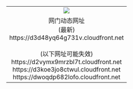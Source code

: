﻿<table>
  <tr></tr>
  <tr><td colspan=2 align=center><img src="https://d3d48yq64g731v.cloudfront.net/Up/oGate.jpg" /></td></tr>
  <tr><td colspan=2 align=center>网门动态网址<br/>(最新)
<br>https://d3d48yq64g731v.cloudfront.net
<br/><br/>(以下网址可能失效)
<br>https://d2vymx9mrzbl7t.cloudfront.net
<br>https://d3koe3jo8ctwul.cloudfront.net
<br>https://dwoqdp682lofo.cloudfront.net
    </td>
  </tr>
</table>
